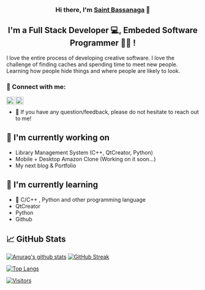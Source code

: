 <h3 align="center">
Hi there, I'm <a href="#" target="_blank" rel="noreferrer">Saint Bassanaga</a> 👋
</h3>

<h2 align="center">
I'm a Full Stack Developer 💻, Embeded Software Programmer 👩‍💻 !
</h2> 

I love the entire process of developing creative software. I love the challenge of finding caches and spending time to meet new people. Learning how people hide things and where people are likely to look.

### 🤝 Connect with me:

<a href="https://www.linkedin.com/in/saintpaulbassanaga/"><img align="left" src="https://raw.githubusercontent.com/yushi1007/yushi1007/main/images/linkedin.svg" alt="Bassanaga Saint Paul | LinkedIn" width="21px"/></a>

<a href="https://medium.com/@saintbassanaga"><img align="left" src="https://raw.githubusercontent.com/yushi1007/yushi1007/main/images/medium.svg" alt="Caleb Nyong | Medium" width="21px"/></a>
</br>
- 💬 If you have any question/feedback, please do not hesitate to reach out to me!

## 🔭 I'm currently working on

- Library Management System (C++, QtCreator, Python)
- Mobile + Desktop Amazon Clone (Working on it soon...)
- My next blog & Portfolio


## 🌱 I'm currently learning

- 📱 C/C++ , Python and other programming language
- QtCreator
- Python
- Github

## 📈 GitHub Stats 

[![Anurag's github stats](https://github-readme-stats.vercel.app/api?username=saintbassanaga&theme=dark)](https://github.com/saintbassanaga)
[![GitHub Streak](http://github-readme-streak-stats.herokuapp.com?user=saintbassanaga&theme=dark)](https://github.com/saintbassanaga)

[![Top Langs](https://github-readme-stats.vercel.app/api/top-langs/?username=saintbassanaga&layout=compact&theme=dark)](https://github.com/saintbassanaga)


[![Visitors](https://visitor-badge.glitch.me/badge?page_id=saintbassanaga.saintbassanaga)](https://github.com/saintbassanaga)
